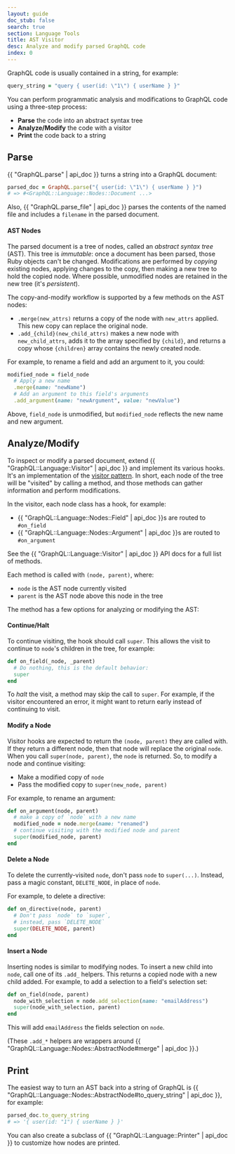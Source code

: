 ```yaml
---
layout: guide
doc_stub: false
search: true
section: Language Tools
title: AST Visitor
desc: Analyze and modify parsed GraphQL code
index: 0
---
```


GraphQL code is usually contained in a string, for example:

```ruby
query_string = "query { user(id: \"1\") { userName } }"
```

You can perform programmatic analysis and modifications to GraphQL code using a three-step process:

- __Parse__ the code into an abstract syntax tree
- __Analyze/Modify__ the code with a visitor
- __Print__ the code back to a string

## Parse

{{ "GraphQL.parse" | api_doc }} turns a string into a GraphQL document:

```ruby
parsed_doc = GraphQL.parse("{ user(id: \"1\") { userName } }")
# => #<GraphQL::Language::Nodes::Document ...>
```

Also, {{ "GraphQL.parse_file" | api_doc }} parses the contents of the named file and includes a `filename` in the parsed document.

#### AST Nodes

The parsed document is a tree of nodes, called an _abstract syntax tree_ (AST). This tree is _immutable_: once a document has been parsed, those Ruby objects can't be changed. Modifications are performed by _copying_ existing nodes, applying changes to the copy, then making a new tree to hold the copied node. Where possible, unmodified nodes are retained in the new tree (it's _persistent_).

The copy-and-modify workflow is supported by a few methods on the AST nodes:

- `.merge(new_attrs)` returns a copy of the node with `new_attrs` applied. This new copy can replace the original node.
- `.add_{child}(new_child_attrs)` makes a new node with `new_child_attrs`, adds it to the array specified by `{child}`, and returns a copy whose `{children}` array contains the newly created node.

For example, to rename a field and add an argument to it, you could:

```ruby
modified_node = field_node
  # Apply a new name
  .merge(name: "newName")
  # Add an argument to this field's arguments
  .add_argument(name: "newArgument", value: "newValue")
```

Above, `field_node` is unmodified, but `modified_node` reflects the new name and new argument.

## Analyze/Modify

To inspect or modify a parsed document, extend {{ "GraphQL::Language::Visitor" | api_doc }} and implement its various hooks. It's an implementation of the [visitor pattern](https://en.wikipedia.org/wiki/Visitor_pattern). In short, each node of the tree will be "visited" by calling a method, and those methods can gather information and perform modifications.

In the visitor, each node class has a hook, for example:

- {{ "GraphQL::Language::Nodes::Field" | api_doc }}s are routed to `#on_field`
- {{ "GraphQL::Language::Nodes::Argument" | api_doc }}s are routed to `#on_argument`

See the {{ "GraphQL::Language::Visitor" | api_doc }} API docs for a full list of methods.

Each method is called with `(node, parent)`, where:

- `node` is the AST node currently visited
- `parent` is the AST node above this node in the tree

The method has a few options for analyzing or modifying the AST:

#### Continue/Halt

To continue visiting, the hook should call `super`. This allows the visit to continue to `node`'s children in the tree, for example:

```ruby
def on_field(_node, _parent)
  # Do nothing, this is the default behavior:
  super
end
```

To _halt_ the visit, a method may skip the call to `super`. For example, if the visitor encountered an error, it might want to return early instead of continuing to visit.

#### Modify a Node

Visitor hooks are expected to return the `(node, parent)` they are called with. If they return a different node, then that node will replace the original `node`. When you call `super(node, parent)`, the `node` is returned. So, to modify a node and continue visiting:

- Make a modified copy of `node`
- Pass the modified copy to `super(new_node, parent)`

For example, to rename an argument:

```ruby
def on_argument(node, parent)
  # make a copy of `node` with a new name
  modified_node = node.merge(name: "renamed")
  # continue visiting with the modified node and parent
  super(modified_node, parent)
end
```

#### Delete a Node

To delete the currently-visited `node`, don't pass `node` to `super(...)`. Instead, pass a magic constant, `DELETE_NODE`, in place of `node`.

For example, to delete a directive:

```ruby
def on_directive(node, parent)
  # Don't pass `node` to `super`,
  # instead, pass `DELETE_NODE`
  super(DELETE_NODE, parent)
end
```

#### Insert a Node

Inserting nodes is similar to modifying nodes. To insert a new child into `node`, call one of its `.add_` helpers. This returns a copied node with a new child added. For example, to add a selection to a field's selection set:

```ruby
def on_field(node, parent)
  node_with_selection = node.add_selection(name: "emailAddress")
  super(node_with_selection, parent)
end
```

This will add `emailAddress` the fields selection on `node`.


(These `.add_*` helpers are wrappers around {{ "GraphQL::Language::Nodes::AbstractNode#merge" | api_doc }}.)

## Print

The easiest way to turn an AST back into a string of GraphQL is {{ "GraphQL::Language::Nodes::AbstractNode#to_query_string" | api_doc }}, for example:

```ruby
parsed_doc.to_query_string
# => '{ user(id: "1") { userName } }'
```

You can also create a subclass of {{ "GraphQL::Language::Printer" | api_doc }} to customize how nodes are printed.
